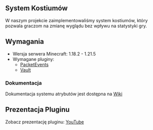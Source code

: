 ## System Kostiumów

W naszym projekcie zaimplementowaliśmy system kostiumów, który pozwala graczom na zmianę wyglądu bez wpływu na statystyki gry.

## Wymagania
- Wersja serwera Minecraft: 1.18.2 - 1.21.5
- Wymagane pluginy:
  - [PacketEvents](https://github.com/retrooper/packetevents)
  - [Vault](https://github.com/MilkBowl/Vault)


### Dokumentacja

Dokumentacja systemu atrybutów jest dostępna na [Wiki](https://github.com/keffciu/Costumes/wiki/Atrybuty)

## Prezentacja Pluginu
Zobacz prezentację pluginu: [YouTube](https://youtu.be/2yoaWT43J54)

